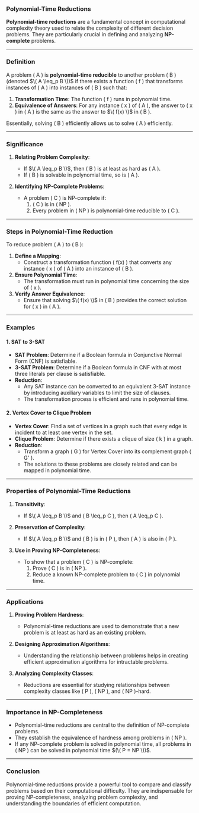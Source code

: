 ### **Polynomial-Time Reductions**

**Polynomial-time reductions** are a fundamental concept in computational complexity theory used to relate the complexity of different decision problems. They are particularly crucial in defining and analyzing **NP-complete** problems.

---

### **Definition**

A problem \( A \) is **polynomial-time reducible** to another problem \( B \) (denoted $\( A \leq_p B \))$ if there exists a function \( f \) that transforms instances of \( A \) into instances of \( B \) such that:

1. **Transformation Time**: The function \( f \) runs in polynomial time.
2. **Equivalence of Answers**: For any instance \( x \) of \( A \), the answer to \( x \) in \( A \) is the same as the answer to $\( f(x) \)$ in \( B \).

Essentially, solving \( B \) efficiently allows us to solve \( A \) efficiently.

---

### **Significance**

1. **Relating Problem Complexity**:
   - If $\( A \leq_p B \)$, then \( B \) is at least as hard as \( A \).
   - If \( B \) is solvable in polynomial time, so is \( A \).

2. **Identifying NP-Complete Problems**:
   - A problem \( C \) is NP-complete if:
     1. \( C \) is in \( NP \).
     2. Every problem in \( NP \) is polynomial-time reducible to \( C \).

---

### **Steps in Polynomial-Time Reduction**

To reduce problem \( A \) to \( B \):
1. **Define a Mapping**:
   - Construct a transformation function \( f(x) \) that converts any instance \( x \) of \( A \) into an instance of \( B \).
2. **Ensure Polynomial Time**:
   - The transformation must run in polynomial time concerning the size of \( x \).
3. **Verify Answer Equivalence**:
   - Ensure that solving $\( f(x) \)$ in \( B \) provides the correct solution for \( x \) in \( A \).

---

### **Examples**

#### **1. SAT to 3-SAT**
- **SAT Problem**: Determine if a Boolean formula in Conjunctive Normal Form (CNF) is satisfiable.
- **3-SAT Problem**: Determine if a Boolean formula in CNF with at most three literals per clause is satisfiable.
- **Reduction**:
  - Any SAT instance can be converted to an equivalent 3-SAT instance by introducing auxiliary variables to limit the size of clauses.
  - The transformation process is efficient and runs in polynomial time.

#### **2. Vertex Cover to Clique Problem**
- **Vertex Cover**: Find a set of vertices in a graph such that every edge is incident to at least one vertex in the set.
- **Clique Problem**: Determine if there exists a clique of size \( k \) in a graph.
- **Reduction**:
  - Transform a graph \( G \) for Vertex Cover into its complement graph \( G' \).
  - The solutions to these problems are closely related and can be mapped in polynomial time.

---

### **Properties of Polynomial-Time Reductions**

1. **Transitivity**:
   - If $\( A \leq_p B \)$ and \( B \leq_p C \), then \( A \leq_p C \).

2. **Preservation of Complexity**:
   - If $\( A \leq_p B \)$ and \( B \) is in \( P \), then \( A \) is also in \( P \).

3. **Use in Proving NP-Completeness**:
   - To show that a problem \( C \) is NP-complete:
     1. Prove \( C \) is in \( NP \).
     2. Reduce a known NP-complete problem to \( C \) in polynomial time.

---

### **Applications**

1. **Proving Problem Hardness**:
   - Polynomial-time reductions are used to demonstrate that a new problem is at least as hard as an existing problem.

2. **Designing Approximation Algorithms**:
   - Understanding the relationship between problems helps in creating efficient approximation algorithms for intractable problems.

3. **Analyzing Complexity Classes**:
   - Reductions are essential for studying relationships between complexity classes like \( P \), \( NP \), and \( NP \)-hard.

---

### **Importance in NP-Completeness**

- Polynomial-time reductions are central to the definition of NP-complete problems.
- They establish the equivalence of hardness among problems in \( NP \).
- If any NP-complete problem is solved in polynomial time, all problems in \( NP \) can be solved in polynomial time $(\( P = NP \))$.

---

### **Conclusion**

Polynomial-time reductions provide a powerful tool to compare and classify problems based on their computational difficulty. They are indispensable for proving NP-completeness, analyzing problem complexity, and understanding the boundaries of efficient computation.
